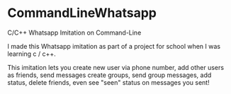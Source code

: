 # CommandLineWhatsapp
C/C++ Whatsapp Imitation on Command-Line

I made this Whatsapp imitation as part of a project for school when I was learning c / c++.

This imitation lets you create new user via phone number, add other users as friends, send messages
create groups, send group messages, add status, delete friends, even see "seen" status on messages you sent!
